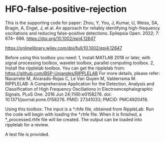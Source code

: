 # HFO-false-positive-rejection
This is the supporting code for paper:
Zhou, Y, You, J, Kumar, U, Weiss, SA, Bragin, A, Engel, J, et al. An approach for reliably identifying high-frequency oscillations and reducing false-positive detections. Epilepsia Open. 2022; 7: 674– 686. https://doi.org/10.1002/epi4.12647

https://onlinelibrary.wiley.com/doi/full/10.1002/epi4.12647


Before using this toolbox you need:
1, Install MATLAB 2018 or later, with signal processing toolbox, wavelet toolbox, parallel computing toolbox.
2, Install the ripplelab toolbox. You can get the ripplelab from: https://github.com/BSP-Uniandes/RIPPLELAB
For more details, please refer:
Navarrete M, Alvarado-Rojas C, Le Van Quyen M, Valderrama M. RIPPLELAB: A Comprehensive Application for the Detection, Analysis and Classification of High Frequency Oscillations in Electroencephalographic Signals. PLoS One. 2016 Jun 24;11(6):e0158276. doi: 10.1371/journal.pone.0158276. PMID: 27341033; PMCID: PMC4920418.

Using this toolbox:
The input is a *.rhfe file, obtained from RippleLab.
Run the code will begin with loading the *.rhfe file. When it is finished, a *_processed.rhfe file will be created.
The output can be loaded into ripplelab for a review.

A test file is provided.
